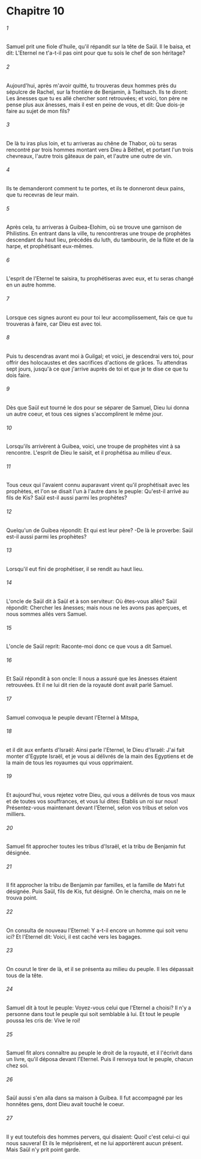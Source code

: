 # Chapitre 10

###### 1
Samuel prit une fiole d'huile, qu'il répandit sur la tête de Saül. Il le baisa, et dit: L'Eternel ne t'a-t-il pas oint pour que tu sois le chef de son héritage?
###### 2
Aujourd'hui, après m'avoir quitté, tu trouveras deux hommes près du sépulcre de Rachel, sur la frontière de Benjamin, à Tseltsach. Ils te diront: Les ânesses que tu es allé chercher sont retrouvées; et voici, ton père ne pense plus aux ânesses, mais il est en peine de vous, et dit: Que dois-je faire au sujet de mon fils?
###### 3
De là tu iras plus loin, et tu arriveras au chêne de Thabor, où tu seras rencontré par trois hommes montant vers Dieu à Béthel, et portant l'un trois chevreaux, l'autre trois gâteaux de pain, et l'autre une outre de vin.
###### 4
Ils te demanderont comment tu te portes, et ils te donneront deux pains, que tu recevras de leur main.
###### 5
Après cela, tu arriveras à Guibea-Elohim, où se trouve une garnison de Philistins. En entrant dans la ville, tu rencontreras une troupe de prophètes descendant du haut lieu, précédés du luth, du tambourin, de la flûte et de la harpe, et prophétisant eux-mêmes.
###### 6
L'esprit de l'Eternel te saisira, tu prophétiseras avec eux, et tu seras changé en un autre homme.
###### 7
Lorsque ces signes auront eu pour toi leur accomplissement, fais ce que tu trouveras à faire, car Dieu est avec toi.
###### 8
Puis tu descendras avant moi à Guilgal; et voici, je descendrai vers toi, pour offrir des holocaustes et des sacrifices d'actions de grâces. Tu attendras sept jours, jusqu'à ce que j'arrive auprès de toi et que je te dise ce que tu dois faire.
###### 9
Dès que Saül eut tourné le dos pour se séparer de Samuel, Dieu lui donna un autre coeur, et tous ces signes s'accomplirent le même jour.
###### 10
Lorsqu'ils arrivèrent à Guibea, voici, une troupe de prophètes vint à sa rencontre. L'esprit de Dieu le saisit, et il prophétisa au milieu d'eux.
###### 11
Tous ceux qui l'avaient connu auparavant virent qu'il prophétisait avec les prophètes, et l'on se disait l'un à l'autre dans le peuple: Qu'est-il arrivé au fils de Kis? Saül est-il aussi parmi les prophètes?
###### 12
Quelqu'un de Guibea répondit: Et qui est leur père? -De là le proverbe: Saül est-il aussi parmi les prophètes?
###### 13
Lorsqu'il eut fini de prophétiser, il se rendit au haut lieu.
###### 14
L'oncle de Saül dit à Saül et à son serviteur: Où êtes-vous allés? Saül répondit: Chercher les ânesses; mais nous ne les avons pas aperçues, et nous sommes allés vers Samuel.
###### 15
L'oncle de Saül reprit: Raconte-moi donc ce que vous a dit Samuel.
###### 16
Et Saül répondit à son oncle: Il nous a assuré que les ânesses étaient retrouvées. Et il ne lui dit rien de la royauté dont avait parlé Samuel.
###### 17
Samuel convoqua le peuple devant l'Eternel à Mitspa,
###### 18
et il dit aux enfants d'Israël: Ainsi parle l'Eternel, le Dieu d'Israël: J'ai fait monter d'Egypte Israël, et je vous ai délivrés de la main des Egyptiens et de la main de tous les royaumes qui vous opprimaient.
###### 19
Et aujourd'hui, vous rejetez votre Dieu, qui vous a délivrés de tous vos maux et de toutes vos souffrances, et vous lui dites: Etablis un roi sur nous! Présentez-vous maintenant devant l'Eternel, selon vos tribus et selon vos milliers.
###### 20
Samuel fit approcher toutes les tribus d'Israël, et la tribu de Benjamin fut désignée.
###### 21
Il fit approcher la tribu de Benjamin par familles, et la famille de Matri fut désignée. Puis Saül, fils de Kis, fut désigné. On le chercha, mais on ne le trouva point.
###### 22
On consulta de nouveau l'Eternel: Y a-t-il encore un homme qui soit venu ici? Et l'Eternel dit: Voici, il est caché vers les bagages.
###### 23
On courut le tirer de là, et il se présenta au milieu du peuple. Il les dépassait tous de la tête.
###### 24
Samuel dit à tout le peuple: Voyez-vous celui que l'Eternel a choisi? Il n'y a personne dans tout le peuple qui soit semblable à lui. Et tout le peuple poussa les cris de: Vive le roi!
###### 25
Samuel fit alors connaître au peuple le droit de la royauté, et il l'écrivit dans un livre, qu'il déposa devant l'Eternel. Puis il renvoya tout le peuple, chacun chez soi.
###### 26
Saül aussi s'en alla dans sa maison à Guibea. Il fut accompagné par les honnêtes gens, dont Dieu avait touché le coeur.
###### 27
Il y eut toutefois des hommes pervers, qui disaient: Quoi! c'est celui-ci qui nous sauvera! Et ils le méprisèrent, et ne lui apportèrent aucun présent. Mais Saül n'y prit point garde.
